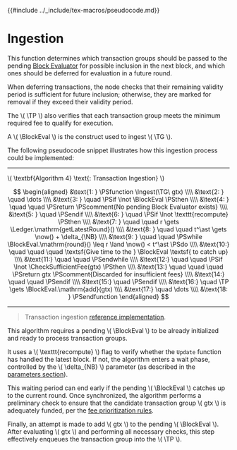 {{#include ../_include/tex-macros/pseudocode.md}}

$$
\newcommand \TP {\mathrm{TxPool}}
\newcommand \TG {\mathrm{TxnGroup}}
\newcommand \NB {\mathrm{newBlock}}
\newcommand \BlockEval {\mathrm{BlockEvaluator}}
\newcommand \Ledger {\mathrm{Ledger}}
\newcommand \CheckSufficientFee {\mathrm{CheckSufficientFee}}
\newcommand \now {\mathrm{now}}
\newcommand \Ingest {\mathrm{Ingest}}
$$

# Ingestion

This function determines which transaction groups should be passed to the pending
[Block Evaluator](ledger-nn-block-commitment.md) for possible inclusion in the
next block, and which ones should be deferred for evaluation in a future round.

When deferring transactions, the node checks that their remaining validity period
is sufficient for future inclusion; otherwise, they are marked for removal if they
exceed their validity period.

The \\( \TP \\) also verifies that each transaction group meets the minimum required
fee to qualify for execution.

A \\( \BlockEval \\) is the construct used to ingest \\( \TG \\).

The following pseudocode snippet illustrates how this ingestion process could be
implemented:

---

\\( \textbf{Algorithm 4} \text{: Transaction Ingestion} \\)

$$
\begin{aligned}
&\text{1: } \PSfunction \Ingest(\TG\ gtx) \\\\
&\text{2: } \quad \dots \\\\
&\text{3: } \quad \PSif \lnot \BlockEval \PSthen \\\\
&\text{4: } \quad \quad \PSreturn \PScomment{No pending Block Evaluator exists} \\\\
&\text{5: } \quad \PSendif \\\\
&\text{6: } \quad \PSif \lnot \texttt{recompute} \PSthen \\\\
&\text{7: } \quad \quad r \gets \Ledger.\mathrm{getLatestRound}() \\\\
&\text{8: } \quad \quad t^\ast \gets \now() + \delta_{\NB} \\\\
&\text{9: } \quad \quad \PSwhile \BlockEval.\mathrm{round}() \leq r \land \now() < t^\ast \PSdo \\\\
&\text{10:} \quad \quad \quad \textsf{Give time to the } \BlockEval \textsf{ to catch up} \\\\
&\text{11:} \quad \quad \PSendwhile \\\\
&\text{12:} \quad \quad \PSif \lnot \CheckSufficientFee(gtx) \PSthen \\\\
&\text{13:} \quad \quad \quad \PSreturn gtx \PScomment{Discarded for insufficient fees} \\\\
&\text{14:} \quad \quad \PSendif \\\\
&\text{15:} \quad \PSendif \\\\
&\text{16:} \quad \TP \gets \BlockEval.\mathrm{add}(gtx) \\\\
&\text{17:} \quad \dots \\\\
&\text{18: } \PSendfunction
\end{aligned}
$$

---

> Transaction ingestion [reference implementation](https://github.com/algorand/go-algorand/blob/b6e5bcadf0ad3861d4805c51cbf3f695c38a93b7/data/pools/transactionPool.go#L440).

This algorithm requires a pending \\( \BlockEval \\) to be already initialized and
ready to process transaction groups.

It uses a \\( \texttt{recompute} \\) flag to verify whether the `Update` function
has handled the latest block. If not, the algorithm enters a wait phase, controlled
by the \\( \delta_{NB} \\) parameter (as described in the [parameters section](ledger-nn-txpool-parameters.md)).

This waiting period can end early if the pending \\( \BlockEval \\) catches up to
the current round. Once synchronized, the algorithm performs a preliminary check
to ensure that the candidate transaction group \\( gtx \\) is adequately funded,
per the [fee prioritization rules](ledger-nn-txpool-prioritization.md).

Finally, an attempt is made to add \\( gtx \\) to the pending \\( \BlockEval \\).
After evaluating \\( gtx \\) and performing all necessary checks, this step effectively
enqueues the transaction group into the \\( \TP \\).